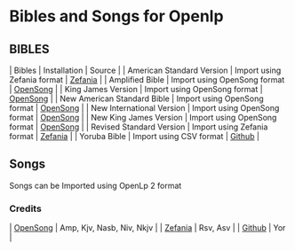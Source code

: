 # Bibles and Songs for Openlp

## BIBLES
| Bibles | Installation | Source |
| American Standard Version | Import using Zefania format | [Zefania](https://sourceforge.net/projects/zefania-sharp/files/Bibles/ENG/) |
| Amplified Bible | Import using OpenSong format | [OpenSong](http://www.opensong.org/home/download) |
| King James Version | Import using OpenSong format | [OpenSong](http://www.opensong.org/home/download) |
| New American Standard Bible | Import using OpenSong format | [OpenSong](http://www.opensong.org/home/download) |
| New International Version | Import using OpenSong format | [OpenSong](http://www.opensong.org/home/download) |
| New King James Version | Import using OpenSong format | [OpenSong](http://www.opensong.org/home/download) |
| Revised Standard Version | Import using Zefania format | [Zefania](https://sourceforge.net/projects/zefania-sharp/files/Bibles/ENG/) |
| Yoruba Bible | Import using CSV format | [Github](https://github.com/gray-adeyi/pygconverter) |


## Songs

Songs can be Imported using OpenLp 2 format

### Credits
| [OpenSong](http://www.opensong.org/home/download) | Amp, Kjv, Nasb, Niv, Nkjv |
| [Zefania](https://sourceforge.net/projects/zefania-sharp/files/Bibles/ENG/) | Rsv, Asv |
| [Github](https://github.com/gray-adeyi/pygconverter) | Yor |
